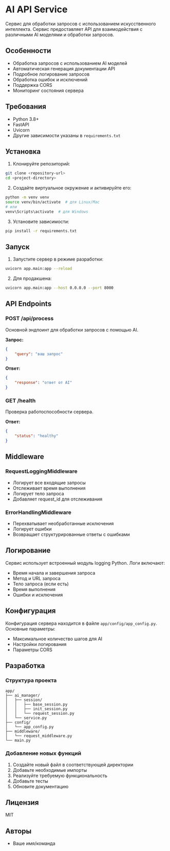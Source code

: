 # AI API Service

Сервис для обработки запросов с использованием искусственного интеллекта. Сервис предоставляет API для взаимодействия с различными AI моделями и обработки запросов.

## Особенности

- Обработка запросов с использованием AI моделей
- Автоматическая генерация документации API
- Подробное логирование запросов
- Обработка ошибок и исключений
- Поддержка CORS
- Мониторинг состояния сервера

## Требования

- Python 3.8+
- FastAPI
- Uvicorn
- Другие зависимости указаны в `requirements.txt`

## Установка

1. Клонируйте репозиторий:
```bash
git clone <repository-url>
cd <project-directory>
```

2. Создайте виртуальное окружение и активируйте его:
```bash
python -m venv venv
source venv/bin/activate  # для Linux/Mac
# или
venv\Scripts\activate  # для Windows
```

3. Установите зависимости:
```bash
pip install -r requirements.txt
```

## Запуск

1. Запустите сервер в режиме разработки:
```bash
uvicorn app.main:app --reload
```

2. Для продакшена:
```bash
uvicorn app.main:app --host 0.0.0.0 --port 8000
```

## API Endpoints

### POST /api/process
Основной эндпоинт для обработки запросов с помощью AI.

**Запрос:**
```json
{
    "query": "ваш запрос"
}
```

**Ответ:**
```json
{
    "response": "ответ от AI"
}
```

### GET /health
Проверка работоспособности сервера.

**Ответ:**
```json
{
    "status": "healthy"
}
```

## Middleware

### RequestLoggingMiddleware
- Логирует все входящие запросы
- Отслеживает время выполнения
- Логирует тело запроса
- Добавляет request_id для отслеживания

### ErrorHandlingMiddleware
- Перехватывает необработанные исключения
- Логирует ошибки
- Возвращает структурированные ответы с ошибками

## Логирование

Сервис использует встроенный модуль logging Python. Логи включают:
- Время начала и завершения запроса
- Метод и URL запроса
- Тело запроса (если есть)
- Время выполнения
- Ошибки и исключения

## Конфигурация

Конфигурация сервера находится в файле `app/config/app_config.py`. Основные параметры:
- Максимальное количество шагов для AI
- Настройки логирования
- Параметры CORS

## Разработка

### Структура проекта
```
app/
├── ai_manager/
│   ├── session/
│   │   ├── base_session.py
│   │   ├── init_session.py
│   │   └── request_session.py
│   └── service.py
├── config/
│   └── app_config.py
├── middleware/
│   └── request_middleware.py
└── main.py
```

### Добавление новых функций
1. Создайте новый файл в соответствующей директории
2. Добавьте необходимые импорты
3. Реализуйте требуемую функциональность
4. Добавьте тесты
5. Обновите документацию

## Лицензия

MIT

## Авторы

- Ваше имя/команда